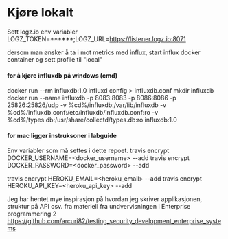 

# Kjøre lokalt
Sett logz.io env variabler
LOGZ_TOKEN=******;LOGZ_URL=https://listener.logz.io:8071


dersom man ønsker å ta i mot metrics med influx, start influx docker container og sett profile til "local" 

#### for å kjøre influxdb på windows (cmd)
docker run --rm influxdb:1.0 influxd config > influxdb.conf
mkdir influxdb
docker run --name influxdb -p 8083:8083 -p 8086:8086 -p 25826:25826/udp  -v %cd%/influxdb:/var/lib/influxdb  -v %cd%/influxdb.conf:/etc/influxdb/influxdb.conf:ro  -v %cd%/types.db:/usr/share/collectd/types.db:ro  influxdb:1.0


#### for mac ligger instruksoner i labguide



Env variabler som må settes i dette repoet.
travis encrypt DOCKER_USERNAME=<docker_username> --add
travis encrypt DOCKER_PASSWORD=<docker_password> --add

travis encrypt HEROKU_EMAIL=<heroku_email> --add 
travis encrypt HEROKU_API_KEY=<heroku_api_key> --add 


Jeg har hentet mye inspirasjon på hvordan jeg skriver applikasjonen, struktur på API osv. fra materiell fra undvervisningen i Enterprise programmering 2
https://github.com/arcuri82/testing_security_development_enterprise_systems

